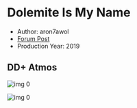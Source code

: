 # Dolemite Is My Name

* Author: aron7awol
* [Forum Post](https://www.avsforum.com/threads/bass-eq-for-filtered-movies.2995212/post-58732754)
* Production Year: 2019

## DD+ Atmos

![img 0](https://i.imgur.com/Bc6weSX.jpg)

![img 0](https://i.imgur.com/WlGUeIR.png)

